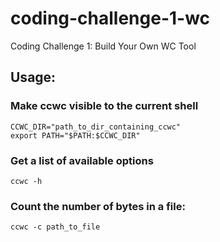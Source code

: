 # coding-challenge-1-wc
Coding Challenge 1: Build Your Own WC Tool  

## Usage:

### Make ccwc visible to the current shell
```
CCWC_DIR="path_to_dir_containing_ccwc"
export PATH="$PATH:$CCWC_DIR"
```

### Get a list of available options
`ccwc -h`

### Count the number of bytes in a file:
`ccwc -c path_to_file`